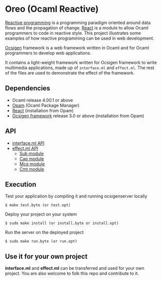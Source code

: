 Oreo (Ocaml Reactive)
======
[Reactive programming](http://en.wikipedia.org/wiki/Reactive_programming)
is a programming paradigm
oriented around data flows and the propagation of change.
[React](http://erratique.ch/software/react)
is a module to allow Ocaml programmers to code in reactive style.
This project illustrates some examples of
how reactive programming can be used in web development.

[Ocsigen](http://ocsigen.org) framework is a web framework written in Ocaml and for Ocaml programmers to
develop web applications.

It contains a light-weight framework written for Ocsigen framework to write multimedia applications,
made up of `interface.ml` and `effect.ml`.
The rest of the files are used to demonstrate the effect of the framework.

## Dependencies
* Ocaml release 4.00.1 or above
* [Opam](http://opam.ocaml.org/) (Ocaml Package Manager)
* [React](http://opam.ocaml.org/pkg/react/react.0.9.4/) (installation from Opam)
* [Ocsigen framework](http://ocsigen.org/) release 3.0 or above (installation from Opam)

## API

* [interface.ml API](https://github.com/swwl1992/oreo/wiki/Interface-API)
* [effect.ml API](https://github.com/swwl1992/oreo/wiki/Effect-API)
  * [Sub module](https://github.com/swwl1992/oreo/wiki/Sub-module-API)
  * [Cap module](https://github.com/swwl1992/oreo/wiki/Cap-module-API)
  * [Mcq module](https://github.com/swwl1992/oreo/wiki/Mcq-module-API)
  * [Cmt module](https://github.com/swwl1992/oreo/wiki/Cmt-module-API)

## Execution
Test your application by compiling it and running ocsigenserver locally
```
$ make test.byte (or test.opt)
```

Deploy your project on your system
```
$ sudo make install (or install.byte or install.opt)
```

Run the server on the deployed project
```
$ sudo make run.byte (or run.opt)
```

## Use it for your own project

**interface.ml** and **effect.ml** can be transferred and used for your own project.
You are also welcome to folk this repo and contribute to it.
